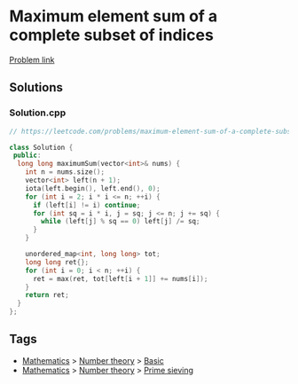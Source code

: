 # Maximum element sum of a complete subset of indices

[Problem link](https://leetcode.com/problems/maximum-element-sum-of-a-complete-subset-of-indices/)

## Solutions


### Solution.cpp
```cpp
// https://leetcode.com/problems/maximum-element-sum-of-a-complete-subset-of-indices/

class Solution {
 public:
  long long maximumSum(vector<int>& nums) {
    int n = nums.size();
    vector<int> left(n + 1);
    iota(left.begin(), left.end(), 0);
    for (int i = 2; i * i <= n; ++i) {
      if (left[i] != i) continue;
      for (int sq = i * i, j = sq; j <= n; j += sq) {
        while (left[j] % sq == 0) left[j] /= sq;
      }
    }

    unordered_map<int, long long> tot;
    long long ret{};
    for (int i = 0; i < n; ++i) {
      ret = max(ret, tot[left[i + 1]] += nums[i]);
    }
    return ret;
  }
};
```
## Tags

* [Mathematics](/Collections/mathematics.md#mathematics) > [Number theory](/Collections/mathematics.md#number-theory) > [Basic](/Collections/mathematics.md#basic)
* [Mathematics](/Collections/mathematics.md#mathematics) > [Number theory](/Collections/mathematics.md#number-theory) > [Prime sieving](/Collections/mathematics.md#prime-sieving)
